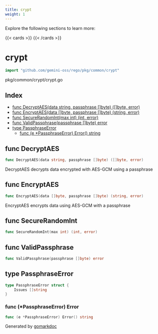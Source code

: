 ```yaml
---
title: crypt
weight: 1
---
```

Explore the following sections to learn more:

{{< cards >}}
{{< /cards >}}

<!-- gomarkdoc:embed:start -->

<!-- Code generated by gomarkdoc. DO NOT EDIT -->

# crypt

```go
import "github.com/gemini-oss/rego/pkg/common/crypt"
```

pkg/common/crypt/crypt.go

## Index

- [func DecryptAES\(data string, passphrase \[\]byte\) \(\[\]byte, error\)](<#DecryptAES>)
- [func EncryptAES\(data \[\]byte, passphrase \[\]byte\) \(string, error\)](<#EncryptAES>)
- [func SecureRandomInt\(max int\) \(int, error\)](<#SecureRandomInt>)
- [func ValidPassphrase\(passphrase \[\]byte\) error](<#ValidPassphrase>)
- [type PassphraseError](<#PassphraseError>)
  - [func \(e \*PassphraseError\) Error\(\) string](<#PassphraseError.Error>)


<a name="DecryptAES"></a>
## func DecryptAES

```go
func DecryptAES(data string, passphrase []byte) ([]byte, error)
```

DecryptAES decrypts data encrypted with AES\-GCM using a passphrase

<a name="EncryptAES"></a>
## func EncryptAES

```go
func EncryptAES(data []byte, passphrase []byte) (string, error)
```

EncryptAES encrypts data using AES\-GCM with a passphrase

<a name="SecureRandomInt"></a>
## func SecureRandomInt

```go
func SecureRandomInt(max int) (int, error)
```



<a name="ValidPassphrase"></a>
## func ValidPassphrase

```go
func ValidPassphrase(passphrase []byte) error
```



<a name="PassphraseError"></a>
## type PassphraseError



```go
type PassphraseError struct {
    Issues []string
}
```

<a name="PassphraseError.Error"></a>
### func \(\*PassphraseError\) Error

```go
func (e *PassphraseError) Error() string
```



Generated by [gomarkdoc](<https://github.com/princjef/gomarkdoc>)


<!-- gomarkdoc:embed:end -->
